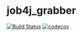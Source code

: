# job4j_grabber
[![Build Status](https://app.travis-ci.com/ArtemShDev/job4j_grabber.svg?branch=main)](https://app.travis-ci.com/ArtemShDev/job4j_grabber)
[![codecov](https://codecov.io/gh/ArtemShDev/job4j_grabber/branch/main/graph/badge.svg?token=Z0OKG1SGFT)](https://codecov.io/gh/ArtemShDev/job4j_grabber)
